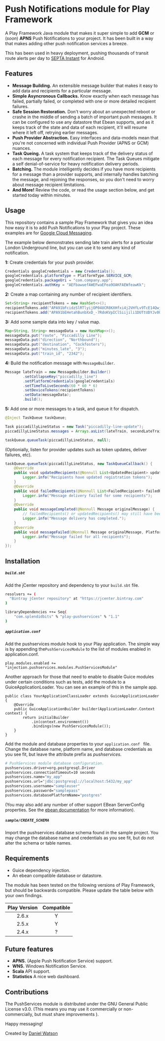 # Push Notifications module for Play Framework

A Play Framework Java module that makes it super simple to add **GCM** or (*soon*) **APNS** Push Notifications to your project. It has been built in a way that makes adding other push notification services a breeze.

This has been used in heavy deployment, pushing thousands of transit route alerts per day to [SEPTA Instant](https://splendidbits.co/septainstant) for Android.



## Features

* **Message Building.** An extensible message builder that makes it easy to add data and recipients for a particular message.
* **Simple Asyncronous Callbacks.** Know exactly when each message has failed, partially failed, or completed with one or more detailed recipient failures.
* **Safe Session Restoration.** Don't worry about an unexpected reboot or crashe in the middle of sending a batch of important push messages. It can be configured to use any datastore that Ebean supports, and as it keeps track of the state and data of each recipient, it'll will resume where it left off, retrying earlier messages.
* **Push Provider Abstraction.** Easy interfaces and data-models mean that you're not concerned with individual Push Provider (APNS or GCM) nuances.
* **Task Queing.** A task system that keeps track of the delivery status of each message for every notification recipient. The Task Queues mitigate a self denial-of-service for heavy notification delivery periods. 
* **Batching.** The module intelligently decides if you have more recipients for a message than a provider supports, and internally handles batching the message, and rejoining the responses, so you don't need to worry about message recipient limitations.
* **And More!** Review the code, or read the usage section below, and get started today within minutes.




## Usage

This repository contains a sample Play Framework that gives you an idea how easy it is to add Push Notifications to your Play project. These examples are for [Google Cloud Messaging](https://firebase.google.com/docs/cloud-messaging/).

The example below demonstrates sending late train alerts for a particular London Underground line, but you can use it to send any kind of notification. 



**1:** Create credentials for your push provider. 

```java
Credentials googleCredentials = new Credentials();
googleCredentials.platformType = PlatformType.SERVICE_GCM;
googleCredentials.packageUri = "com.company.app";
googleCredentials.authKey = "AEFbawuefAWEFwaEFea9OAKFAEWfeawKk";
```

**2:** Create a map containing any number of recipient identifiers.

```java
Set<String> recipientTokens = new HashSet<>();
recipientTokens.add("APA91bFcidzSlRTlyijOP04UCR8KXHfxi4j2VHfLv9TcE14QwjckJ3qB4gm69zbCjRygt..");
recipientTokens.add("APA91bEHetahBunbXxD_-7RdoKVpIClSiijili1DUTtUDYJv00rBLTBf0nDsO4fEl1FUR..");
```

**3:** Add some sample data into key / value map.
```java
Map<String, String> messageData = new HashMap<>();
messageData.put("route", "Piccadilly Line");
messageData.put("direction", "Northbound");
messageData.put("destination", "Cockfosters");
messageData.put("minutes_late", "3");
messageData.put("train_id", "2342");
```

**4:** Build the notification message with `MessageBuilder`.
```java
Message lateTrain = new MessageBuilder.Builder()
        .setCollapseKey("piccadilly_line")
        .setPlatformCredentials(googleCredentials)
        .setTimeToLiveSeconds(60 * 60 * 6)
        .setDeviceTokens(recipientTokens)
        .setData(messageData);
        .build();
```

**5:** Add one or more messages to a task, and queue it for dispatch.
```java
@Inject TaskQueue taskQueue;

Task piccadillyLineStatus = new Task("piccadilly-line-update");
piccadillyLineStatus.messages = Arrays.asList(lateTrain, secondLateTrain, ...);

taskQueue.queueTask(piccadillyLineStatus, null);
```


(Optionially, listen for provider updates such as token updates, deliver failures, etc).

```java
taskQueue.queueTask(piccadillyLineStatus, new TaskQueueCallback() {
	@Override
	public void updatedRecipients(@Nonnull List<UpdatedRecipient> updatedRegistrations) {
		Logger.info("Recipients have updated registration tokens");
	}
	@Override
	public void failedRecipients(@Nonnull List<FailedRecipient> failedRecipients) {
		Logger.info("Message delivery failed for some recipients");
	}
	@Override
	public void messageCompleted(@Nonnull Message originalMessage) {
		// failedRecipients() or updatedRecipients() may still have been invoked. 
		Logger.info("Message delivery has completed.");
	}
	@Override
	public void messageFailed(@Nonnull Message originalMessage, PlatformFailure failure) {
		Logger.info("Message failed for all recipients");
	}
});
```



## Installation

##### `build.sbt`

Add the jCenter repository and dependency to your `build.sbt` file.

```bash
resolvers += (
  "Bintray jCenter repository" at "https://jcenter.bintray.com"
)

libraryDependencies ++= Seq(
    "com.splendidbits" % "play-pushservices" % "1.1"
)
```



##### `application.conf`

Add the pushservices module hook to your Play application.  The simple way is by appending the`PushServicesModule` to the list of modules enabled in application.conf.

```
play.modules.enabled += "injection.pushservices.modules.PushServicesModule"
```

Another approach for those that need to enable to disable Guice modules under certain conditions such as tests, add the module to a GuiceApplicationLoader. You can see an example of this in the sample app.

```
public class YourApplicationClassLoader extends GuiceApplicationLoader {
    @Override
    public GuiceApplicationBuilder builder(ApplicationLoader.Context context) {
        return initialBuilder
        	.in(context.environment())
        	.bindings(new PushServicesModule());
    }
}
```

Add the module and database properties to your `application.conf ` file. Change the database name, platform name, and database credentials as you see fit, but leave the attribute prefix as *pushservices*.

```bash
# PushServices module database configuration.
pushservices.driver=org.postgresql.Driver
pushservices.connectionTimeout=10 seconds
pushservices.name="my_app"
pushservices.url="jdbc:postgresql://localhost:5432/my_app"
pushservices.username="sampleuser"
pushservices.password="samplepass"
pushservices.databasePlatformName="postgres"
```

(You may also add any number of other support EBean ServerConfig properties. See the [ebean documentation](http://ebean-orm.github.io/docs/configuration/serverconfig) for more information).

##### `sample/CREATE_SCHEMA` 

Import the pushservices database schema found in the sample project. You may change the database name and credentials as you see fit, but do not alter the schema or table names. 



## Requirements

* Guice dependency injection.
* An ebean compatible database or datastore.

The module has been tested on the following versions of Play Framework, but should be backwards compatible. Please update the table below with your own findings.

| Play Version | Compatible |
| :----------: | :--------: |
|    2.6.x     |     Y      |
|    2.5.x     |     Y      |
|    2.4.x     |     ?      |



## Future features

* **APNS.** (Apple Push Notification Service) support.
* **WNS.** Windows Notification Service.
* **Scala** API support.
* **Statistics** A nice web dashboard.




## Contributions

The PushServices module is distributed under the GNU General Public License v3.0. (This means you may use it commercially or non-commercially, but must share improvements ).



Happy messaging!

Created by [Daniel Watson](https:/twitter.com/iamprobabllost)
